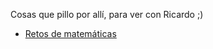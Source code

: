 Cosas que pillo por allí, para ver con Ricardo ;)

* [Retos de matemáticas](https://www.resourceaholic.com/)
